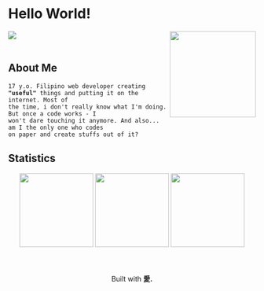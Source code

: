 # Hello World!

<picture>
  <img align="right" height="175" src="https://avatars.githubusercontent.com/u/136299953">
</picture>

<div align="left">
  <a href="https://skillicons.dev">
    <img src="https://skillicons.dev/icons?i=html,css,js,git,github,vscode&perline=3" />
  </a>
</div>

<br>

## About Me
<code>17 y.o. Filipino web developer creating <strong>"useful"</strong> things and putting it on the internet.
Most of the time, i don't really know what I'm doing. But once a code works - I won't dare touching it anymore.
And also... am I the only one who codes on paper and create stuffs out of it?</code>


## Statistics
<div align="center">
<img height="150" src="https://github-readme-stats.vercel.app/api/top-langs/?username=bocharudo&theme=tokyonight&layout=compact&hide_border=true" draggable="false">
<img height=150 src="https://github-readme-streak-stats.herokuapp.com/?user=bocharudo&stroke=ffffff&background=1a1b27&ring=3382ed&fire=3382ed&currStreakNum=ffffff&currStreakLabel=3382ed&sideNums=ffffff&sideLabels=ffffff&dates=ffffff&hide_border=true" />
<img height=150 src="http://github-profile-summary-cards.vercel.app/api/cards/profile-details?username=bocharudo&theme=tokyonight">
</div>

<br>
<br>
<br>

<div align="center">
  Built with <strong>愛.</strong>
</div>
